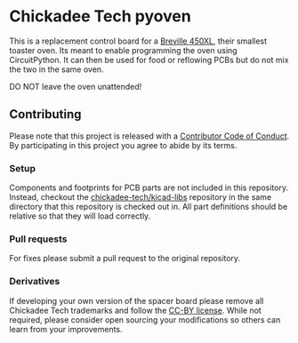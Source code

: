 # Chickadee Tech pyoven #
This is a replacement control board for a [Breville 450XL](https://remanufactured.brevilleusa.com/collections/ovens/products/mini-smart-oven-rm-bov450xl?variant=615248833),
their smallest toaster oven. Its meant to enable programming the oven using CircuitPython. It can
then be used for food or reflowing PCBs but do not mix the two in the same oven.

DO NOT leave the oven unattended!

## Contributing ##
Please note that this project is released with a [Contributor Code of Conduct](CODE_OF_CONDUCT.md). By participating in this project you agree to abide by its terms.

### Setup ###
Components and footprints for PCB parts are not included in this repository. Instead, checkout the [chickadee-tech/kicad-libs](https://github.com/chickadee-tech/kicad-libs) repository in the same directory that this repository is checked out in. All part definitions should be relative so that they will load correctly.

### Pull requests ###
For fixes please submit a pull request to the original repository.

### Derivatives ###
If developing your own version of the spacer board please remove all Chickadee Tech trademarks and follow the [CC-BY license](LICENSE). While not required, please consider open sourcing your modifications so others can learn from your improvements.
